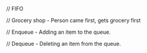 // FIFO

// Grocery shop - Person came first, gets grocery first


// Enqueue - Adding an item to the queue.

// Dequeue - Deleting an item from the queue.